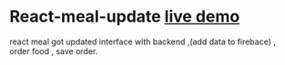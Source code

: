 # React-meal-update [live demo](https://react-meal-updated.netlify.app/)
react meal got updated 
interface with backend ,(add data to firebace) ,
order food , save order.
